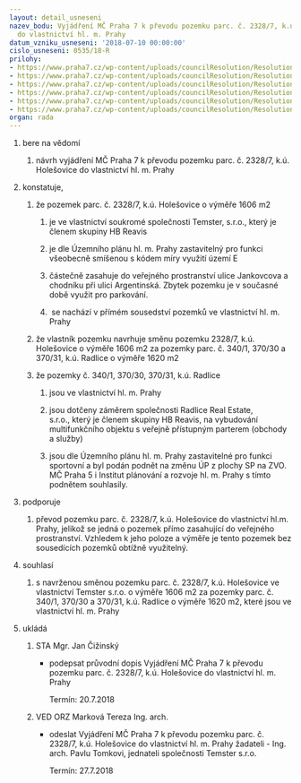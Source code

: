 ```yaml
---
layout: detail_usneseni
nazev_bodu: Vyjádření MČ Praha 7 k převodu pozemku parc. č. 2328/7, k.ú. Holešovice
  do vlastnictví hl. m. Prahy
datum_vzniku_usneseni: '2018-07-10 00:00:00'
cislo_usneseni: 0535/18-R
prilohy:
- https://www.praha7.cz/wp-content/uploads/councilResolution/Resolutions/30078/export/p1_DZ~373689.doc
- https://www.praha7.cz/wp-content/uploads/councilResolution/Resolutions/30078/export/P2dopis~373688.doc
- https://www.praha7.cz/wp-content/uploads/councilResolution/Resolutions/30078/export/p3_20180613zadostopodporusmeny~373687.pdf
- https://www.praha7.cz/wp-content/uploads/councilResolution/Resolutions/30078/export/P4_zakrespozemku~373686.pdf
- https://www.praha7.cz/wp-content/uploads/councilResolution/Resolutions/30078/export/p5_ZakresRadlice~373685.pdf
- https://www.praha7.cz/wp-content/uploads/councilResolution/Resolutions/30078/export/export~374471.pdf
organ: rada
---
```

<ol id="urzList" class="urzList_view"><li class="urzClass1" id=""><span name="1">bere na vědomí</span><ol class="urzOlClass decimal " id=""><li class="urzClass2" id="" style="text-align: left;"><span><p>návrh vyjádření MČ Praha 7 k převodu pozemku parc. č. 2328/7, k.ú. Holešovice do vlastnictví hl. m. Prahy<br></p></span></li></ol></li><li class="urzClass1" id=""><span name="50">konstatuje,</span><ol class="urzOlClass decimal " id=""><li class="urzClass2" id="" style="text-align: left;"><span><p>že pozemek parc. č. 2328/7, k.ú. Holešovice o výměře 1606 m2<br></p></span><ol class="urzUlClass" id=""><li class="urzClass3" id="" style="text-align: left;"><span><p>je ve vlastnictví soukromé společnosti Temster, s.r.o., který je členem skupiny HB Reavis</p></span></li><li class="urzClass3" id="" style="text-align: left;"><span><p>je dle Územního plánu hl. m. Prahy zastavitelný pro funkci všeobecně smíšenou s kódem míry využití území E</p></span></li><li class="urzClass3" id="" style="text-align: left;"><span><p>částečně zasahuje do veřejného prostranství ulice Jankovcova a chodníku při ulici Argentinská. Zbytek pozemku je v současné době využit pro parkování.</p></span></li><li class="urzClass3" id="" style="text-align: left;"><span><p>&nbsp;se nachází v přímém sousedství pozemků ve vlastnictví hl. m. Prahy</p></span></li></ol></li><li class="urzClass2" id="" style="text-align: left;"><span><p>že vlastník pozemku navrhuje směnu pozemku 2328/7, k.ú. Holešovice o výměře 1606 m2 za pozemky parc. č. 340/1, 370/30 a 370/31, k.ú. Radlice o výměře 1620 m2<br></p></span></li><li class="urzClass2" id="" style="text-align: left;"><span><p>že pozemky č. 340/1, 370/30, 370/31, k.ú. Radlice</p></span><ol class="urzUlClass"><li class="urzClass3" id="" style="text-align: left;"><span><p>jsou ve vlastnictví hl. m. Prahy<br></p></span></li><li class="urzClass3" id="" style="text-align: left;"><span><p>jsou dotčeny záměrem společnosti Radlice Real Estate, s.r.o.,&nbsp;který je členem skupiny HB Reavis, na vybudování multifunkčního objektu s veřejně přístupným parterem (obchody a služby)</p></span></li><li class="urzClass3" id="" style="text-align: left;"><span><p>jsou dle Územního plánu hl. m. Prahy zastavitelné pro funkci sportovní a byl podán podnět na změnu ÚP z plochy SP na ZVO. MČ Praha 5 i Institut plánování a rozvoje hl. m. Prahy s tímto podnětem souhlasily.<br></p></span></li></ol></li></ol></li><li class="urzClass1" id=""><span name="15">podporuje</span><ol class="urzOlClass decimal "><li class="urzClass2" id="" style="text-align: left;"><span><p>převod pozemku parc. č. 2328/7, k.ú. Holešovice do vlastnictví hl.m. Prahy, jelikož se jedná o pozemek přímo zasahující do veřejného prostranství. Vzhledem k jeho poloze a výměře je tento pozemek bez sousedících pozemků obtížně využitelný.</p></span></li></ol></li><li class="urzClass1" id=""><span name="26">souhlasí</span><ol class="urzOlClass decimal "><li class="urzClass2" id="" style="text-align: left;"><span><p>s navrženou směnou pozemku parc. č. 2328/7, k.ú. Holešovice ve vlastnictví Temster s.r.o. o výměře 1606 m2 za pozemky parc. č. 340/1, 370/30 a 370/31, k.ú. Radlice o výměře 1620 m2, které jsou ve vlastnictví hl. m. Prahy</p></span></li></ol></li><li class="urzClass1" id="urzUkoly"><span name="1">ukládá</span><ol class="urzOlClass"><li class="urzClass2"><span><p>STA Mgr. Jan Čižinský</p></span><ul class="urzUlClass"><li class="urzClass3"><span><p>podepsat průvodní dopis Vyjádření MČ Praha 7 k převodu pozemku parc. č. 2328/7, k.ú. Holešovice do vlastnictví hl. m. Prahy</p></span><span class="urzUkolTermin">  Termín:&nbsp;20.7.2018</span></li></ul></li><li class="urzClass2"><span><p>VED ORZ Marková Tereza Ing. arch.</p></span><ul class="urzUlClass"><li class="urzClass3"><span><p>odeslat Vyjádření MČ Praha 7 k převodu pozemku parc. č. 2328/7, k.ú. Holešovice do vlastnictví hl. m. Prahy žadateli - Ing. arch. Pavlu Tomkovi, jednateli společnosti Temster s.r.o.</p></span><span class="urzUkolTermin">  Termín:&nbsp;27.7.2018</span></li></ul></li></ol></li></ol>